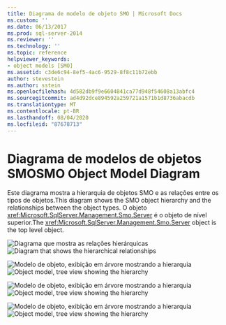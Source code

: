 ```yaml
---
title: Diagrama de modelo de objeto SMO | Microsoft Docs
ms.custom: ''
ms.date: 06/13/2017
ms.prod: sql-server-2014
ms.reviewer: ''
ms.technology: ''
ms.topic: reference
helpviewer_keywords:
- object models [SMO]
ms.assetid: c3de6c94-8ef5-4ac6-9529-8f8c11b72ebb
author: stevestein
ms.author: sstein
ms.openlocfilehash: 4d582db9f9e6604841ca77d948f54608a13abfc4
ms.sourcegitcommit: ad4d92dce894592a259721a1571b1d8736abacdb
ms.translationtype: MT
ms.contentlocale: pt-BR
ms.lasthandoff: 08/04/2020
ms.locfileid: "87678713"
---
```

# <a name="smo-object-model-diagram"></a><span data-ttu-id="48c34-102">Diagrama de modelos de objetos SMO</span><span class="sxs-lookup"><span data-stu-id="48c34-102">SMO Object Model Diagram</span></span>
  <span data-ttu-id="48c34-103">Este diagrama mostra a hierarquia de objetos SMO e as relações entre os tipos de objetos.</span><span class="sxs-lookup"><span data-stu-id="48c34-103">This diagram shows the SMO object hierarchy and the relationships between the object types.</span></span> <span data-ttu-id="48c34-104">O objeto <xref:Microsoft.SqlServer.Management.Smo.Server> é o objeto de nível superior.</span><span class="sxs-lookup"><span data-stu-id="48c34-104">The <xref:Microsoft.SqlServer.Management.Smo.Server> object is the top level object.</span></span>  
  
 <span data-ttu-id="48c34-105">![Diagrama que mostra as relações hierárquicas](../../../2014/database-engine/dev-guide/media/object-diagram.gif "Diagrama que mostra as relações hierárquicas")</span><span class="sxs-lookup"><span data-stu-id="48c34-105">![Diagram that shows the hierarchical relationships](../../../2014/database-engine/dev-guide/media/object-diagram.gif "Diagram that shows the hierarchical relationships")</span></span>  
  
 <span data-ttu-id="48c34-106">![Modelo de objeto, exibição em árvore mostrando a hierarquia](../../../2014/database-engine/dev-guide/media/object-diagram-02.gif "Modelo de objeto, exibição em árvore mostrando a hierarquia")</span><span class="sxs-lookup"><span data-stu-id="48c34-106">![Object model, tree view showing the hierarchy](../../../2014/database-engine/dev-guide/media/object-diagram-02.gif "Object model, tree view showing the hierarchy")</span></span>  
  
 <span data-ttu-id="48c34-107">![Modelo de objeto, exibição em árvore mostrando a hierarquia](../../../2014/database-engine/dev-guide/media/object-diagram-03.gif "Modelo de objeto, exibição em árvore mostrando a hierarquia")</span><span class="sxs-lookup"><span data-stu-id="48c34-107">![Object model, tree view showing the hierarchy](../../../2014/database-engine/dev-guide/media/object-diagram-03.gif "Object model, tree view showing the hierarchy")</span></span>  
  
 <span data-ttu-id="48c34-108">![Modelo de objeto, exibição em árvore mostrando a hierarquia](../../../2014/database-engine/dev-guide/media/object-diagram-04.gif "Modelo de objeto, exibição em árvore mostrando a hierarquia")</span><span class="sxs-lookup"><span data-stu-id="48c34-108">![Object model, tree view showing the hierarchy](../../../2014/database-engine/dev-guide/media/object-diagram-04.gif "Object model, tree view showing the hierarchy")</span></span>  
  
  
